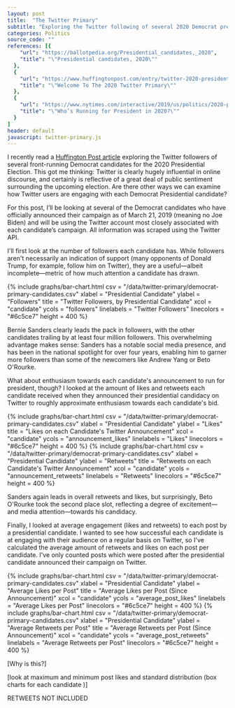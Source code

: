 ```yaml
---
layout: post
title:  "The Twitter Primary"
subtitle: "Exploring the Twitter following of several 2020 Democrat presidential candidates."
categories: Politics
source_code: ""
references: [{
    "url": "https://ballotpedia.org/Presidential_candidates,_2020",
    "title": "\"Presidential candidates, 2020\""
  },  
  {
    "url": "https://www.huffingtonpost.com/entry/twitter-2020-presidential-candidates_us_5c377f48e4b0c469d76c168f",
    "title": "\"Welcome To The 2020 Twitter Primary\""
  },
  {
    "url": "https://www.nytimes.com/interactive/2019/us/politics/2020-presidential-candidates.html",
    "title": "\"Who’s Running for President in 2020?\""
  }
]
header: default
javascript: twitter-primary.js
---
```


I recently read a [Huffington Post article](https://www.huffingtonpost.com/entry/twitter-2020-presidential-candidates_us_5c377f48e4b0c469d76c168f) exploring the Twitter followers of several front-running Democrat candidates for the 2020 Presidential Election. This got me thinking: Twitter is clearly hugely influential in online discourse, and certainly is reflective of a great deal of public sentiment surrounding the upcoming election. Are there other ways we can examine how Twitter users are engaging with each Democrat Presidential candidate?

For this post, I’ll be looking at several of the Democrat candidates who have officially announced their campaign as of March 21, 2019 (meaning no Joe Biden) and will be using the Twitter account most closely associated with each candidate’s campaign. All information was scraped using the Twitter API.

I'll first look at the number of followers each candidate has. While followers aren't necessarily an indication of support (many opponents of Donald Trump, for example, follow him on Twitter), they are a useful—albeit incomplete—metric of how much attention a candidate has drawn.

{% include graphs/bar-chart.html csv = "/data/twitter-primary/democrat-primary-candidates.csv" xlabel = "Presidential Candidate" ylabel = "Followers" title = "Twitter Followers, by Presidential Candidate" xcol = "candidate" ycols = "followers" linelabels = "Twitter Followers" linecolors = "#6c5ce7" height = 400 %}

Bernie Sanders clearly leads the pack in followers, with the other candidates trailing by at least four million followers. This overwhelming advantage makes sense: Sanders has a notable social media presence, and has been in the national spotlight for over four years, enabling him to garner more followers than some of the newcomers like Andrew Yang or Beto O'Rourke.

What about enthusiasm towards each candidate's announcement to run for president, though? I looked at the amount of likes and retweets each candidate received when they announced their presidential candidacy on Twitter to roughly approximate enthusiasm towards each candidate's bid.

{% include graphs/bar-chart.html csv = "/data/twitter-primary/democrat-primary-candidates.csv" xlabel = "Presidential Candidate" ylabel = "Likes" title = "Likes on each Candidate's Twitter Announcement" xcol = "candidate" ycols = "announcement_likes" linelabels = "Likes" linecolors = "#6c5ce7" height = 400 %}
{% include graphs/bar-chart.html csv = "/data/twitter-primary/democrat-primary-candidates.csv" xlabel = "Presidential Candidate" ylabel = "Retweets" title = "Retweets on each Candidate's Twitter Announcement" xcol = "candidate" ycols = "announcement_retweets" linelabels = "Retweets" linecolors = "#6c5ce7" height = 400 %}

Sanders again leads in overall retweets and likes, but surprisingly, Beto O'Rourke took the second place slot, reflecting a degree of excitement—and media attention—towards his candidacy.

Finally, I looked at average engagement (likes and retweets) to each post by a presidential candidate. I wanted to see how successful each candidate is at engaging with their audience on a regular basis on Twitter, so I've calculated the average amount of retweets and likes on each post per candidate. I've only counted posts which were posted after the presidential candidate announced their campaign on Twitter.

{% include graphs/bar-chart.html csv = "/data/twitter-primary/democrat-primary-candidates.csv" xlabel = "Presidential Candidate" ylabel = "Average Likes per Post" title = "Average Likes per Post (Since Announcement)" xcol = "candidate" ycols = "average_post_likes" linelabels = "Average Likes per Post" linecolors = "#6c5ce7" height = 400 %}
{% include graphs/bar-chart.html csv = "/data/twitter-primary/democrat-primary-candidates.csv" xlabel = "Presidential Candidate" ylabel = "Average Retweets per Post" title = "Average Retweets per Post (Since Announcement)" xcol = "candidate" ycols = "average_post_retweets" linelabels = "Average Retweets per Post" linecolors = "#6c5ce7" height = 400 %}


[Why is this?]

[look at maximum and minimum post likes and standard distribution (box charts for each candidate )]

RETWEETS NOT INCLUDED
